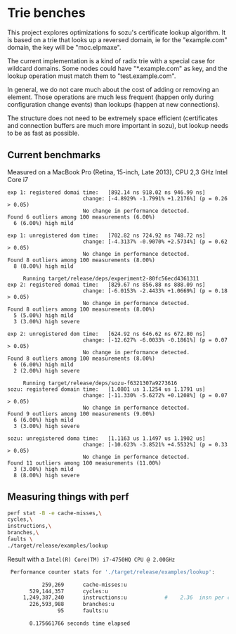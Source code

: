 # Trie benches

This project explores optimizations fo sozu's certificate lookup algorithm.
It is based on a trie that looks up a reversed domain, ie for the "example.com"
domain, the key will be "moc.elpmaxe".

The current implementation is a kind of radix trie with a special case for wildcard
domains. Some nodes could have "\*.example.com" as key, and the lookup operation
must match them to "test.example.com".

In general, we do not care much about the cost of adding or removing an element.
Those operations are much less frequent (happen only during configuration change events)
than lookups (happen at new connections).

The structure does not need to be extremely space efficient (certificates and connection
buffers are much more important in sozu), but lookup needs to be as fast as possible.

## Current benchmarks

Measured on a MacBook Pro (Retina, 15-inch, Late 2013), CPU 2,3 GHz Intel Core i7
```
exp 1: registered domai time:   [892.14 ns 918.02 ns 946.99 ns]
                        change: [-4.8929% -1.7991% +1.2176%] (p = 0.26 > 0.05)
                        No change in performance detected.
Found 6 outliers among 100 measurements (6.00%)
  6 (6.00%) high mild

exp 1: unregistered dom time:   [702.82 ns 724.92 ns 748.72 ns]
                        change: [-4.3137% -0.9070% +2.5734%] (p = 0.62 > 0.05)
                        No change in performance detected.
Found 8 outliers among 100 measurements (8.00%)
  8 (8.00%) high mild

     Running target/release/deps/experiment2-80fc56ecd4361311
exp 2: registered domai time:   [829.67 ns 856.88 ns 888.09 ns]
                        change: [-6.0153% -2.4433% +1.0669%] (p = 0.18 > 0.05)
                        No change in performance detected.
Found 8 outliers among 100 measurements (8.00%)
  5 (5.00%) high mild
  3 (3.00%) high severe

exp 2: unregistered dom time:   [624.92 ns 646.62 ns 672.80 ns]
                        change: [-12.627% -6.0033% -0.1861%] (p = 0.07 > 0.05)
                        No change in performance detected.
Found 8 outliers among 100 measurements (8.00%)
  6 (6.00%) high mild
  2 (2.00%) high severe

     Running target/release/deps/sozu-f6321307a9273616
sozu: registered domain time:   [1.0801 us 1.1254 us 1.1791 us]
                        change: [-11.330% -5.6272% +0.1208%] (p = 0.07 > 0.05)
                        No change in performance detected.
Found 9 outliers among 100 measurements (9.00%)
  6 (6.00%) high mild
  3 (3.00%) high severe

sozu: unregistered doma time:   [1.1163 us 1.1497 us 1.1902 us]
                        change: [-10.623% -3.8521% +4.5532%] (p = 0.33 > 0.05)
                        No change in performance detected.
Found 11 outliers among 100 measurements (11.00%)
  3 (3.00%) high mild
  8 (8.00%) high severe
```

## Measuring things with perf

``` bash
perf stat -B -e cache-misses,\
cycles,\
instructions,\
branches,\
faults \
./target/release/examples/lookup
```

Result with a `Intel(R) Core(TM) i7-4750HQ CPU @ 2.00GHz`

``` bash
 Performance counter stats for './target/release/examples/lookup':

           259,269      cache-misses:u                                              
       529,144,357      cycles:u                                                    
     1,249,387,240      instructions:u            #    2.36  insn per cycle         
       226,593,988      branches:u                                                  
                95      faults:u                                                    

       0.175661766 seconds time elapsed
```
